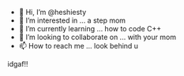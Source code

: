 - 👋 Hi, I’m @heshiesty
- 👀 I’m interested in ... a step mom
- 🌱 I’m currently learning ... how to code C++
- 💞️ I’m looking to collaborate on ... with your mom
- 📫 How to reach me ... look behind u

<!---
heshiesty/heshiesty is a ✨ special ✨ repository because its `README.md` (this file) appears on your GitHub profile.
You can click the Preview link to take a look at your changes.
--->


idgaf!!
